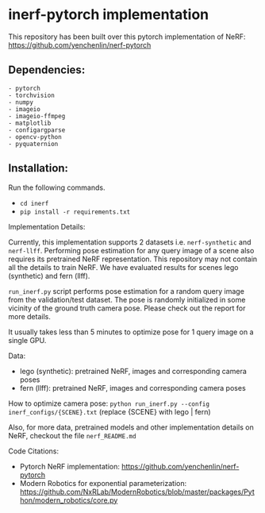# inerf-pytorch implementation

This repository has been built over this pytorch implementation of NeRF: https://github.com/yenchenlin/nerf-pytorch

## Dependencies:
    - pytorch
    - torchvision
    - numpy
    - imageio
    - imageio-ffmpeg
    - matplotlib
    - configargparse
    - opencv-python
    - pyquaternion

## Installation:
Run the following commands.
- `cd inerf`
- `pip install -r requirements.txt`


Implementation Details:

Currently, this implementation supports 2 datasets i.e. `nerf-synthetic` and `nerf-llff`. Performing pose estimation
for any query image of a scene also requires its pretrained NeRF representation. This repository may not contain 
all the details to train NeRF. We have evaluated results for scenes lego (synthetic) and fern (llff). 

`run_inerf.py` script performs pose estimation for a random query image from the validation/test dataset.
The pose is randomly initialized in some vicinity of the ground truth camera pose.
Please check out the report for more details.

It usually takes less than 5 minutes to optimize pose for 1 query image on a single GPU.

Data: 
  - lego (synthetic): pretrained NeRF, images and corresponding camera poses
  - fern (llff): pretrained NeRF, images and corresponding camera poses

How to optimize camera pose:
  `python run_inerf.py --config inerf_configs/{SCENE}.txt`    (replace {SCENE} with lego | fern)


Also, for more data, pretrained models and other implementation details on NeRF, checkout the file `nerf_README.md`


Code Citations:
- Pytorch NeRF implementation: https://github.com/yenchenlin/nerf-pytorch    
- Modern Robotics for exponential parameterization: https://github.com/NxRLab/ModernRobotics/blob/master/packages/Python/modern_robotics/core.py
